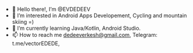 - 👋 Hello there!, I’m @EVDEDEEV
- 👀 I’m interested in Android Apps Developement, Cycling and mountain skiing =)
- 🌱 I’m currently learning Java/Kotlin, Android Studio.
- 📫 How to reach me dedeeverkesh@gmail.com, Telegram: t.me/vectorEDEDE, 

<!---
EVDEDEEV/EVDEDEEV is a ✨ special ✨ repository because its `README.md` (this file) appears on your GitHub profile.
You can click the Preview link to take a look at your changes.
--->
